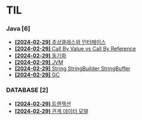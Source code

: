 # TIL
 
### Java [6]
- [**[2024-02-29]**  추상클래스와 인터페이스](https://github.com/A-lass/TIL/blob/main/Java/추상클래스와_인터페이스.md)
- [**[2024-02-29]**  Call By Value vs Call By Reference](https://github.com/A-lass/TIL/blob/main/Java/Call_By_Value_vs_Call_By_Reference.md)
- [**[2024-02-29]**  동기화](https://github.com/A-lass/TIL/blob/main/Java/동기화.md)
- [**[2024-02-29]**  JVM](https://github.com/A-lass/TIL/blob/main/Java/JVM.md)
- [**[2024-02-29]**  String StringBuilder StringBuffer](https://github.com/A-lass/TIL/blob/main/Java/String_StringBuilder_StringBuffer.md)
- [**[2024-02-29]**  GC](https://github.com/A-lass/TIL/blob/main/Java/GC.md)
### DATABASE [2]
- [**[2024-02-29]**  트랜잭션](https://github.com/A-lass/TIL/blob/main/DATABASE/트랜잭션.md)
- [**[2024-02-29]**  관계 데이터 모델](https://github.com/A-lass/TIL/blob/main/DATABASE/관계_데이터_모델.md)
